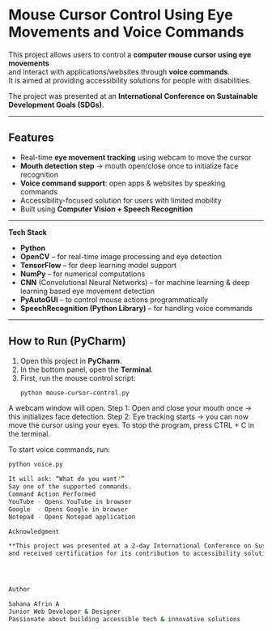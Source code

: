# Mouse Cursor Control Using Eye Movements and Voice Commands

This project allows users to control a **computer mouse cursor using eye movements**  
and interact with applications/websites through **voice commands**.  
It is aimed at providing accessibility solutions for people with disabilities.  

The project was presented at an **International Conference on Sustainable Development Goals (SDGs)**.

---

##  Features
-  Real-time **eye movement tracking** using webcam to move the cursor  
-  **Mouth detection step** → mouth open/close once to initialize face recognition  
-  **Voice command support**: open apps & websites by speaking commands  
-  Accessibility-focused solution for users with limited mobility  
-  Built using **Computer Vision + Speech Recognition**

---

**Tech Stack**

- **Python**
- **OpenCV** – for real-time image processing and eye detection
- **TensorFlow** – for deep learning model support
- **NumPy** – for numerical computations
- **CNN** (Convolutional Neural Networks) – for machine learning & deep learning based eye movement detection
- **PyAutoGUI** – to control mouse actions programmatically
- **SpeechRecognition (Python Library)** – for handling voice commands

---

##  How to Run (PyCharm)
1. Open this project in **PyCharm**.
2. In the bottom panel, open the **Terminal**.
3. First, run the mouse control script:
   ```bash
   python mouse-cursor-control.py

A webcam window will open.
Step 1: Open and close your mouth once → this initializes face detection.
Step 2: Eye tracking starts → you can now move the cursor using your eyes.
To stop the program, press CTRL + C in the terminal.

To start voice commands, run:
   ```bash
   python voice.py

It will ask: “What do you want?”
Say one of the supported commands.
Command	Action Performed
YouTube	- Opens YouTube in browser
Google	- Opens Google in browser
Notepad	- Opens Notepad application

Acknowledgment

**This project was presented at a 2-day International Conference on Sustainable Development Goals (SDGs)
and received certification for its contribution to accessibility solutions.**




Author

Sahana Afrin A
Junior Web Developer & Designer
Passionate about building accessible tech & innovative solutions

